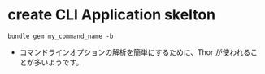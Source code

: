 # create CLI Application skelton

```
bundle gem my_command_name -b
```

* コマンドラインオプションの解析を簡単にするために、Thor が使われることが多いようです。



